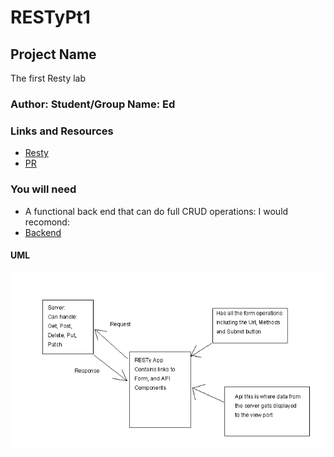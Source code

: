 # RESTyPt1

## Project Name 
The first Resty lab

### Author: Student/Group Name: Ed

### Links and Resources
* [Resty](https://codesandbox.io/s/ancient-dawn-3o2nj)
* [PR](https://github.com/EdDearment-401-advanced-javascript/RESTyPt1/pull/1)

### You will need

* A functional back end that can do full CRUD operations:
  I would recomond: 
* [Backend](https://github.com/mwilkin-401-advanced-javascript/lab-07-api-server) 

#### UML
![](./assets/Resty.png)
